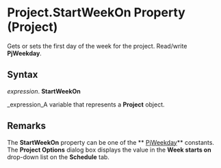 
# Project.StartWeekOn Property (Project)

Gets or sets the first day of the week for the project. Read/write  **PjWeekday**.


## Syntax

 _expression_. **StartWeekOn**

 _expression_A variable that represents a  **Project** object.


## Remarks

The  **StartWeekOn** property can be one of the ** [PjWeekday](02572463-5e6d-e62e-6776-2e24359980aa.md)** constants. The **Project Options** dialog box displays the value in the **Week starts on** drop-down list on the **Schedule** tab.

